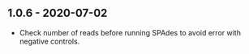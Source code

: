 ## 1.0.6 - 2020-07-02
- Check number of reads before running SPAdes to avoid error with negative controls.